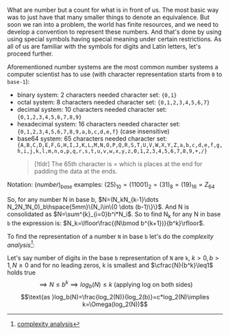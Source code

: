 What are number but a count for what is in front of us. The most basic way was to just have that many smaller things to denote an equivalence. But soon we ran into a problem, the world has finite resources, and we need to develop a convention to represent these numbers. And that's done by using using special symbols having special meaning under certain restrictions. As all of us are familiar with the symbols for digits and Latin letters, let's proceed further.

Aforementioned number systems are the most common number systems a computer scientist has to use (with character representation starts from `0` to `base-1`):
- binary system: 2 characters needed
  character set: `{0,1}`
- octal system: 8 characters needed
  character set: `{0,1,2,3,4,5,6,7}`
- decimal system: 10 characters needed
  character set: `{0,1,2,3,4,5,6,7,8,9}`
- hexadecimal system: 16 characters needed
  character set: `{0,1,2,3,4,5,6,7,8,9,a,b,c,d,e,f}` (case insensitive)
- base64 system: 65 characters needed
  character set: `{A,B,C,D,E,F,G,H,I,J,K,L,M,N,O,P,Q,R,S,T,U,V,W,X,Y,Z,a,b,c,d,e,f,g,h,i,j,k,l,m,n,o,p,q,r,s,t,u,v,w,x,y,z,0,1,2,3,4,5,6,7,8,9,+,/}`
  > [!tldr] The 65th character is _=_ which is places at the end for padding the data at the ends.

Notation: $(number)_{base}$
examples: $(25)_{10}=(11001)_2=(31)_8=(19)_{16}={Z}_{64}$

So, for any number N in base b, $N=(N_kN_{k-1}\dots N_2N_1N_0)_b\hspace{5mm}\{N_i\in\{0 \dots (b-1)\}\}$. And N is consolidated as $N=\sum^{k}_{i=0}b^i*N_i$.
So to find N<sub>k</sub> for any N in base `b` the expression is: $N_k=\lfloor\frac{(N\bmod b^{k+1})}{b^k}\rfloor$.

To find the representation of a number `N` in base `b` let's do the _complexity analysis[^1]_:

Let's say number of digits in the base `b` representation of `N` are `k`, $k>0, b>1, N\geq 0$ and for no leading zeros, k is smallest and  $\cfrac{N}{b^k}\leq1$  holds true 
$$\implies N\leq b^k \implies log_b(N)\leq k \text{ (applying log on both sides)}$$
$$\text{as }log_b(N)=\frac{log_2(N)}{log_2(b)}=c*log_2(N)\implies k=\Omega(log_2(N))$$

[^1]: [complexity analysis](../topics/complexity.md)